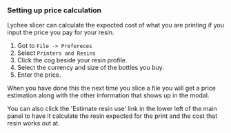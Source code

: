 ### Setting up price calculation

Lychee slicer can calculate the expected cost of what you are printing if you input the price you pay for your resin.

1. Got to `File -> Prefereces`
1. Select `Printers and Resins`
1. Click the cog beside your resin profile.
1. Select the currency and size of the bottles you buy.
1. Enter the price.

When you have done this the next time you slice a file you will get a price estimation along with the other information that shows up in the modal.

You can also click the 'Estimate resin use' link in the lower left of the main panel to have it calculate the resin expected for the print and the cost that resin works out at.
